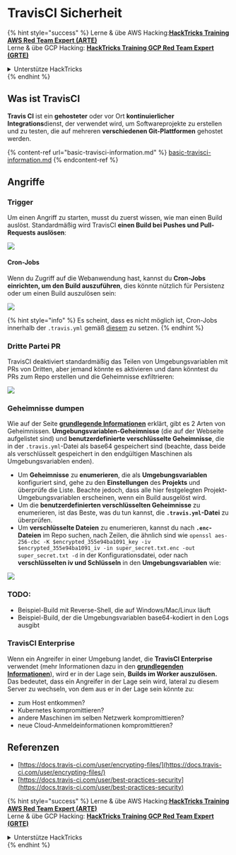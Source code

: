 # TravisCI Sicherheit

{% hint style="success" %}
Lerne & übe AWS Hacking:<img src="../../.gitbook/assets/image (1) (1) (1) (1).png" alt="" data-size="line">[**HackTricks Training AWS Red Team Expert (ARTE)**](https://training.hacktricks.xyz/courses/arte)<img src="../../.gitbook/assets/image (1) (1) (1) (1).png" alt="" data-size="line">\
Lerne & übe GCP Hacking: <img src="../../.gitbook/assets/image (2) (1).png" alt="" data-size="line">[**HackTricks Training GCP Red Team Expert (GRTE)**<img src="../../.gitbook/assets/image (2) (1).png" alt="" data-size="line">](https://training.hacktricks.xyz/courses/grte)

<details>

<summary>Unterstütze HackTricks</summary>

* Überprüfe die [**Abonnementpläne**](https://github.com/sponsors/carlospolop)!
* **Tritt der** 💬 [**Discord-Gruppe**](https://discord.gg/hRep4RUj7f) oder der [**Telegram-Gruppe**](https://t.me/peass) bei oder **folge** uns auf **Twitter** 🐦 [**@hacktricks\_live**](https://twitter.com/hacktricks_live)**.**
* **Teile Hacking-Tricks, indem du PRs zu den** [**HackTricks**](https://github.com/carlospolop/hacktricks) und [**HackTricks Cloud**](https://github.com/carlospolop/hacktricks-cloud) GitHub-Repos einreichst.

</details>
{% endhint %}

## Was ist TravisCI

**Travis CI** ist ein **gehosteter** oder vor Ort **kontinuierlicher Integrations**dienst, der verwendet wird, um Softwareprojekte zu erstellen und zu testen, die auf mehreren **verschiedenen Git-Plattformen** gehostet werden.

{% content-ref url="basic-travisci-information.md" %}
[basic-travisci-information.md](basic-travisci-information.md)
{% endcontent-ref %}

## Angriffe

### Trigger

Um einen Angriff zu starten, musst du zuerst wissen, wie man einen Build auslöst. Standardmäßig wird TravisCI **einen Build bei Pushes und Pull-Requests auslösen**:

![](<../../.gitbook/assets/image (145).png>)

#### Cron-Jobs

Wenn du Zugriff auf die Webanwendung hast, kannst du **Cron-Jobs einrichten, um den Build auszuführen**, dies könnte nützlich für Persistenz oder um einen Build auszulösen sein:

![](<../../.gitbook/assets/image (243).png>)

{% hint style="info" %}
Es scheint, dass es nicht möglich ist, Cron-Jobs innerhalb der `.travis.yml` gemäß [diesem](https://github.com/travis-ci/travis-ci/issues/9162) zu setzen.
{% endhint %}

### Dritte Partei PR

TravisCI deaktiviert standardmäßig das Teilen von Umgebungsvariablen mit PRs von Dritten, aber jemand könnte es aktivieren und dann könntest du PRs zum Repo erstellen und die Geheimnisse exfiltrieren:

![](<../../.gitbook/assets/image (208).png>)

### Geheimnisse dumpen

Wie auf der Seite [**grundlegende Informationen**](basic-travisci-information.md) erklärt, gibt es 2 Arten von Geheimnissen. **Umgebungsvariablen-Geheimnisse** (die auf der Webseite aufgelistet sind) und **benutzerdefinierte verschlüsselte Geheimnisse**, die in der `.travis.yml`-Datei als base64 gespeichert sind (beachte, dass beide als verschlüsselt gespeichert in den endgültigen Maschinen als Umgebungsvariablen enden).

* Um **Geheimnisse** zu **enumerieren**, die als **Umgebungsvariablen** konfiguriert sind, gehe zu den **Einstellungen** des **Projekts** und überprüfe die Liste. Beachte jedoch, dass alle hier festgelegten Projekt-Umgebungsvariablen erscheinen, wenn ein Build ausgelöst wird.
* Um die **benutzerdefinierten verschlüsselten Geheimnisse** zu enumerieren, ist das Beste, was du tun kannst, die **`.travis.yml`-Datei** zu überprüfen.
* Um **verschlüsselte Dateien** zu enumerieren, kannst du nach **`.enc`-Dateien** im Repo suchen, nach Zeilen, die ähnlich sind wie `openssl aes-256-cbc -K $encrypted_355e94ba1091_key -iv $encrypted_355e94ba1091_iv -in super_secret.txt.enc -out super_secret.txt -d` in der Konfigurationsdatei, oder nach **verschlüsselten iv und Schlüsseln** in den **Umgebungsvariablen** wie:

![](<../../.gitbook/assets/image (81).png>)

### TODO:

* Beispiel-Build mit Reverse-Shell, die auf Windows/Mac/Linux läuft
* Beispiel-Build, der die Umgebungsvariablen base64-kodiert in den Logs ausgibt

### TravisCI Enterprise

Wenn ein Angreifer in einer Umgebung landet, die **TravisCI Enterprise** verwendet (mehr Informationen dazu in den [**grundlegenden Informationen**](basic-travisci-information.md#travisci-enterprise)), wird er in der Lage sein, **Builds im Worker auszulösen.** Das bedeutet, dass ein Angreifer in der Lage sein wird, lateral zu diesem Server zu wechseln, von dem aus er in der Lage sein könnte zu:

* zum Host entkommen?
* Kubernetes kompromittieren?
* andere Maschinen im selben Netzwerk kompromittieren?
* neue Cloud-Anmeldeinformationen kompromittieren?

## Referenzen

* [https://docs.travis-ci.com/user/encrypting-files/](https://docs.travis-ci.com/user/encrypting-files/)
* [https://docs.travis-ci.com/user/best-practices-security](https://docs.travis-ci.com/user/best-practices-security)

{% hint style="success" %}
Lerne & übe AWS Hacking:<img src="../../.gitbook/assets/image (1) (1) (1) (1).png" alt="" data-size="line">[**HackTricks Training AWS Red Team Expert (ARTE)**](https://training.hacktricks.xyz/courses/arte)<img src="../../.gitbook/assets/image (1) (1) (1) (1).png" alt="" data-size="line">\
Lerne & übe GCP Hacking: <img src="../../.gitbook/assets/image (2) (1).png" alt="" data-size="line">[**HackTricks Training GCP Red Team Expert (GRTE)**<img src="../../.gitbook/assets/image (2) (1).png" alt="" data-size="line">](https://training.hacktricks.xyz/courses/grte)

<details>

<summary>Unterstütze HackTricks</summary>

* Überprüfe die [**Abonnementpläne**](https://github.com/sponsors/carlospolop)!
* **Tritt der** 💬 [**Discord-Gruppe**](https://discord.gg/hRep4RUj7f) oder der [**Telegram-Gruppe**](https://t.me/peass) bei oder **folge** uns auf **Twitter** 🐦 [**@hacktricks\_live**](https://twitter.com/hacktricks_live)**.**
* **Teile Hacking-Tricks, indem du PRs zu den** [**HackTricks**](https://github.com/carlospolop/hacktricks) und [**HackTricks Cloud**](https://github.com/carlospolop/hacktricks-cloud) GitHub-Repos einreichst.

</details>
{% endhint %}
